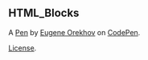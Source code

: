 HTML_Blocks
-----------


A [Pen](https://codepen.io/Bastarda/pen/GyqvwV) by [Eugene Orekhov](https://codepen.io/Bastarda) on [CodePen](https://codepen.io).

[License](https://codepen.io/Bastarda/pen/GyqvwV/license).